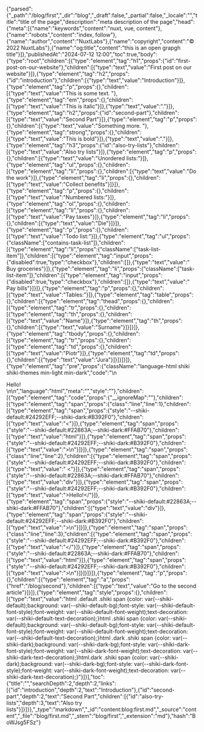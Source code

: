 {"parsed":{"_path":"/blog/first","_dir":"blog","_draft":false,"_partial":false,"_locale":"","title":"title of the page","description":"meta description of the page","head":{"meta":[{"name":"keywords","content":"nuxt, vue, content"},{"name":"robots","content":"index, follow"},{"name":"author","content":"NuxtLabs"},{"name":"copyright","content":"© 2022 NuxtLabs"},{"name":"og:title","content":"this is an open grapgh title"}]},"publishedAt":"2024-07-12 12:00","toc":true,"body":{"type":"root","children":[{"type":"element","tag":"h1","props":{"id":"first-post-on-our-website"},"children":[{"type":"text","value":"First post on our website"}]},{"type":"element","tag":"h2","props":{"id":"introduction"},"children":[{"type":"text","value":"Introduction"}]},{"type":"element","tag":"p","props":{},"children":[{"type":"text","value":"This is some text. "},{"type":"element","tag":"em","props":{},"children":[{"type":"text","value":"This is italic"}]},{"type":"text","value":"."}]},{"type":"element","tag":"h2","props":{"id":"second-part"},"children":[{"type":"text","value":"Second Part"}]},{"type":"element","tag":"p","props":{},"children":[{"type":"text","value":"Something more. "},{"type":"element","tag":"strong","props":{},"children":[{"type":"text","value":"This is bold"}]},{"type":"text","value":"."}]},{"type":"element","tag":"h3","props":{"id":"also-try-lists"},"children":[{"type":"text","value":"Also try lists"}]},{"type":"element","tag":"p","props":{},"children":[{"type":"text","value":"Unordered lists:"}]},{"type":"element","tag":"ul","props":{},"children":[{"type":"element","tag":"li","props":{},"children":[{"type":"text","value":"Do the work"}]},{"type":"element","tag":"li","props":{},"children":[{"type":"text","value":"Collect benefits"}]}]},{"type":"element","tag":"p","props":{},"children":[{"type":"text","value":"Numbered lists:"}]},{"type":"element","tag":"ol","props":{},"children":[{"type":"element","tag":"li","props":{},"children":[{"type":"text","value":"Pay taxes"}]},{"type":"element","tag":"li","props":{},"children":[{"type":"text","value":"Die"}]}]},{"type":"element","tag":"p","props":{},"children":[{"type":"text","value":"Todo list:"}]},{"type":"element","tag":"ul","props":{"className":["contains-task-list"]},"children":[{"type":"element","tag":"li","props":{"className":["task-list-item"]},"children":[{"type":"element","tag":"input","props":{"disabled":true,"type":"checkbox"},"children":[]},{"type":"text","value":" Buy groceries"}]},{"type":"element","tag":"li","props":{"className":["task-list-item"]},"children":[{"type":"element","tag":"input","props":{"disabled":true,"type":"checkbox"},"children":[]},{"type":"text","value":" Pay bills"}]}]},{"type":"element","tag":"p","props":{},"children":[{"type":"text","value":"Tables:"}]},{"type":"element","tag":"table","props":{},"children":[{"type":"element","tag":"thead","props":{},"children":[{"type":"element","tag":"tr","props":{},"children":[{"type":"element","tag":"th","props":{},"children":[{"type":"text","value":"Name"}]},{"type":"element","tag":"th","props":{},"children":[{"type":"text","value":"Surname"}]}]}]},{"type":"element","tag":"tbody","props":{},"children":[{"type":"element","tag":"tr","props":{},"children":[{"type":"element","tag":"td","props":{},"children":[{"type":"text","value":"Piotr"}]},{"type":"element","tag":"td","props":{},"children":[{"type":"text","value":"Jura"}]}]}]}]},{"type":"element","tag":"pre","props":{"className":"language-html shiki shiki-themes min-light min-dark","code":"<html>\n    <div>Hello!</div>\n</html>\n","language":"html","meta":"","style":""},"children":[{"type":"element","tag":"code","props":{"__ignoreMap":""},"children":[{"type":"element","tag":"span","props":{"class":"line","line":1},"children":[{"type":"element","tag":"span","props":{"style":"--shiki-default:#24292EFF;--shiki-dark:#B392F0"},"children":[{"type":"text","value":"<"}]},{"type":"element","tag":"span","props":{"style":"--shiki-default:#22863A;--shiki-dark:#FFAB70"},"children":[{"type":"text","value":"html"}]},{"type":"element","tag":"span","props":{"style":"--shiki-default:#24292EFF;--shiki-dark:#B392F0"},"children":[{"type":"text","value":">\n"}]}]},{"type":"element","tag":"span","props":{"class":"line","line":2},"children":[{"type":"element","tag":"span","props":{"style":"--shiki-default:#24292EFF;--shiki-dark:#B392F0"},"children":[{"type":"text","value":"    <"}]},{"type":"element","tag":"span","props":{"style":"--shiki-default:#22863A;--shiki-dark:#FFAB70"},"children":[{"type":"text","value":"div"}]},{"type":"element","tag":"span","props":{"style":"--shiki-default:#24292EFF;--shiki-dark:#B392F0"},"children":[{"type":"text","value":">Hello!</"}]},{"type":"element","tag":"span","props":{"style":"--shiki-default:#22863A;--shiki-dark:#FFAB70"},"children":[{"type":"text","value":"div"}]},{"type":"element","tag":"span","props":{"style":"--shiki-default:#24292EFF;--shiki-dark:#B392F0"},"children":[{"type":"text","value":">\n"}]}]},{"type":"element","tag":"span","props":{"class":"line","line":3},"children":[{"type":"element","tag":"span","props":{"style":"--shiki-default:#24292EFF;--shiki-dark:#B392F0"},"children":[{"type":"text","value":"</"}]},{"type":"element","tag":"span","props":{"style":"--shiki-default:#22863A;--shiki-dark:#FFAB70"},"children":[{"type":"text","value":"html"}]},{"type":"element","tag":"span","props":{"style":"--shiki-default:#24292EFF;--shiki-dark:#B392F0"},"children":[{"type":"text","value":">\n"}]}]}]}]},{"type":"element","tag":"p","props":{},"children":[{"type":"element","tag":"a","props":{"href":"/blog/second"},"children":[{"type":"text","value":"Go to the second article"}]}]},{"type":"element","tag":"style","props":{},"children":[{"type":"text","value":"html .default .shiki span {color: var(--shiki-default);background: var(--shiki-default-bg);font-style: var(--shiki-default-font-style);font-weight: var(--shiki-default-font-weight);text-decoration: var(--shiki-default-text-decoration);}html .shiki span {color: var(--shiki-default);background: var(--shiki-default-bg);font-style: var(--shiki-default-font-style);font-weight: var(--shiki-default-font-weight);text-decoration: var(--shiki-default-text-decoration);}html .dark .shiki span {color: var(--shiki-dark);background: var(--shiki-dark-bg);font-style: var(--shiki-dark-font-style);font-weight: var(--shiki-dark-font-weight);text-decoration: var(--shiki-dark-text-decoration);}html.dark .shiki span {color: var(--shiki-dark);background: var(--shiki-dark-bg);font-style: var(--shiki-dark-font-style);font-weight: var(--shiki-dark-font-weight);text-decoration: var(--shiki-dark-text-decoration);}"}]}],"toc":{"title":"","searchDepth":2,"depth":2,"links":[{"id":"introduction","depth":2,"text":"Introduction"},{"id":"second-part","depth":2,"text":"Second Part","children":[{"id":"also-try-lists","depth":3,"text":"Also try lists"}]}]}},"_type":"markdown","_id":"content:blog:first.md","_source":"content","_file":"blog/first.md","_stem":"blog/first","_extension":"md"},"hash":"BoWJsg5FSz"}